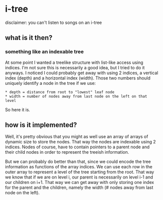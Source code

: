 # i-tree

disclaimer: you can't listen to songs on an i-tree

## what is it then?

### something like an indexable tree

At some point I wanted a treelike structure with list-like access using indices. I'm not sure this
is necessarily a good idea, but I tried to do it anyways.
I noticed I could probably get away with using 2 indices, a vertical index (depth) and a horizontal
index (width). Those two numbers should uniquely identify a node in the tree if we use:

	* depth = distance from root to "lowest" leaf node
	* width = number of nodes away from last node on the left on that level

So here it is.

## how is it implemented?

Well, it's pretty obvious that you might as well use an array of arrays of dynamic size to store the nodes.
That way the nodes are indexable using 2 indices. Nodes of course, have to contain pointers to a parent
node and their child nodes in order to represent the treeish information.

But we can probably do better than that, since we could encode the tree information as functions of the array
indices. We can use each row in the outer array to represent a level of the tree
starting from the root. That way we know that if we are on level i, our parent is necessarily on level i-1 and our
children on i+1. That way we can get away with only storing one index for the parent and the children, namely
the width (\# nodes away from last node on the left).
